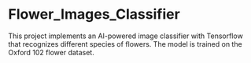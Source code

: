 # Flower_Images_Classifier
This project implements an AI-powered image classifier with Tensorflow that recognizes different species of flowers. The model is trained on the Oxford 102 flower dataset.

